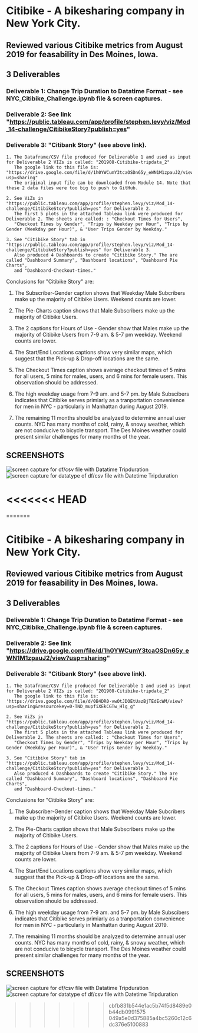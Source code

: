 # Citibike - A bikesharing company in New York City.

## Reviewed various Citibike metrics from August 2019 for feasability in Des Moines, Iowa.

## 3 Deliverables
###     Deliverable 1: Change Trip Duration to Datatime Format - see NYC_Citibike_Challenge.ipynb file & screen captures.
###     Deliverable 2: See link "https://public.tableau.com/app/profile/stephen.levy/viz/Mod_14-challenge/CitibikeStory?publish=yes"
###     Deliverable 3: "Citibank Story" (see above link).

    1. The Dataframe/CSV file produced for Deliverable 1 and used as input for Deliverable 2 VIZs is called: "201908-Citibike-tripdata_2" 
       The google link to this file is: "https://drive.google.com/file/d/1h0YWCumY3tcaOSDn65y_eWN1M1zpauJ2/view?usp=sharing"
       The original input file can be downloaded from Module 14. Note that these 2 data files were too big to push to GitHub.

    2. See ViZs in "https://public.tableau.com/app/profile/stephen.levy/viz/Mod_14-challenge/CitibikeStory?publish=yes" for Deliverable 2.
       The first 5 plots in the attached Tableau link were produced for Deliverable 2. The sheets are called: : "Checkout Times for Users",
       "Checkout Times by Gender", "Trips by Weekday per Hour", "Trips by Gender (Weekday per Hour)", & "User Trips Gender by Weekday." 

    3. See "Citibike Story" tab in "https://public.tableau.com/app/profile/stephen.levy/viz/Mod_14-challenge/CitibikeStory?publish=yes" for Deliverable 3.
       Also produced 4 Dashboards to create "Citibike Story." The are called "Dashboard Summary", "Dashboard locations", "Dashboard Pie Charts", 
       and "Dashboard-Checkout-times."

Conclusions for "Citibike Story" are:

1. The Subscriber-Gender caption shows that Weekday Male Subcribers make up the majority of Citibike Users. Weekend counts are lower.

2. The Pie-Charts caption shows that Male Subscribers make up the majority of Citibike Users.

3. The 2 captions for Hours of Use - Gender show that Males make up the majority of Citibike Users from 7-9 am. & 5-7 pm weekday. Weekend counts are lower.

4. The Start/End Locations captions show very similar maps, which suggest that the Pick-up & Drop-off locations are the same.

5. The Checkout Times caption shows average checkout times of 5 mins for all users, 5 mins for males, users, and 6 mins for female users. This observation should be addressed.

6. The high weekday usage from 7-9  am. and 5-7 pm. by Male Subscibers indicates that Citibike serves primiarly as a tranportation convenience  for men in NYC - particularly in Manhattan during August 2019.

7. The remaining 11 months should be analyzed to determine annual user counts. NYC has many months of cold, rainy, & snowy weather, which are not conducive to bicycle transport. The Des Moines weather could present similar challenges for many months of the year.





## SCREENSHOTS


![screen capture for df/csv file with Datatime Tripduration](./df-screen-capture.PNG)
![screen capture for datatype of df/csv file with Datetime Tripduration](./datatype-screen-capture.PNG)





<<<<<<< HEAD
=======
=======
# Citibike - A bikesharing company in New York City.

## Reviewed various Citibike metrics from August 2019 for feasability in Des Moines, Iowa.

## 3 Deliverables
###     Deliverable 1: Change Trip Duration to Datatime Format - see NYC_Citibike_Challenge.ipynb file & screen captures.
###     Deliverable 2: See link "https://drive.google.com/file/d/1h0YWCumY3tcaOSDn65y_eWN1M1zpauJ2/view?usp=sharing"
###     Deliverable 3: "Citibank Story" (see above link).

    1. The Dataframe/CSV file produced for Deliverable 1 and used as input for Deliverable 2 VIZs is called: "201908-Citibike-tripdata_2" 
       The google link to this file is: 'https://drive.google.com/file/d/0B4DR0-vwOtJDOEtUazBjTEdEcWM/view?usp=sharing&resourcekey=0-TND_mupfiXEkCGTw_Hlg_g"

    2. See ViZs in "https://public.tableau.com/app/profile/stephen.levy/viz/Mod_14-challenge/CitibikeStory?publish=yes" for Deliverable 2.
       The first 5 plots in the attached Tableau link were produced for Deliverable 2. The sheets are called: : "Checkout Times for Users",
       "Checkout Times by Gender", "Trips by Weekday per Hour", "Trips by Gender (Weekday per Hour)", & "User Trips Gender by Weekday." 

    3. See "Citibike Story" tab in "https://public.tableau.com/app/profile/stephen.levy/viz/Mod_14-challenge/CitibikeStory?publish=yes" for Deliverable 3.
       Also produced 4 Dashboards to create "Citibike Story." The are called "Dashboard Summary", "Dashboard locations", "Dashboard Pie Charts", 
       and "Dashboard-Checkout-times."

Conclusions for "Citibike Story" are:

1. The Subscriber-Gender caption shows that Weekday Male Subcribers make up the majority of Citibike Users. Weekend counts are lower.

2. The Pie-Charts caption shows that Male Subscribers make up the majority of Citibike Users.

3. The 2 captions for Hours of Use - Gender show that Males make up the majority of Citibike Users from 7-9 am. & 5-7 pm weekday. Weekend counts are lower.

4. The Start/End Locations captions show very similar maps, which suggest that the Pick-up & Drop-off locations are the same.

5. The Checkout Times caption shows average checkout times of 5 mins for all users, 5 mins for males, users, and 6 mins for female users. This observation should be addressed.

6. The high weekday usage from 7-9  am. and 5-7 pm. by Male Subscibers indicates that Citibike serves primiarly as a tranportation convenience  for men in NYC - particularly in Manhattan during August 2019.

7. The remaining 11 months should be analyzed to determine annual user counts. NYC has many months of cold, rainy, & snowy weather, which are not conducive to bicycle transport. The Des Moines weather could present similar challenges for many months of the year.





## SCREENSHOTS


![screen capture for df/csv file with Datatime Tripduration](./df-screen-capture.PNG)
![screen capture for datatype of df/csv file with Datetime Tripduration](./datatype-screen-capture.PNG)





>>>>>>> cbfb831b544e1ac5b74f5d8489e0b44db0991575
>>>>>>> 049a5e0d375885a4bc5260c12c6dc376e5100883

